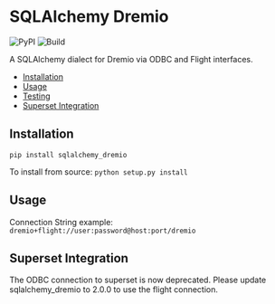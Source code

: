 # SQLAlchemy Dremio


![PyPI](https://img.shields.io/pypi/v/sqlalchemy_dremio.svg)
![Build](https://github.com/narendrans/sqlalchemy_dremio/workflows/Build/badge.svg)

A SQLAlchemy dialect for Dremio via ODBC and Flight interfaces.

<!--ts-->
   * [Installation](#installation)
   * [Usage](#usage)
   * [Testing](#testing)
   * [Superset Integration](#superset-integration)
<!--te-->

Installation
------------

`pip install sqlalchemy_dremio`

To install from source:
`python setup.py install`

Usage
-----

Connection String example:
`dremio+flight://user:password@host:port/dremio`

Superset Integration
-------------

The ODBC connection to superset is now deprecated. Please update sqlalchemy_dremio to 2.0.0 to use the flight connection.